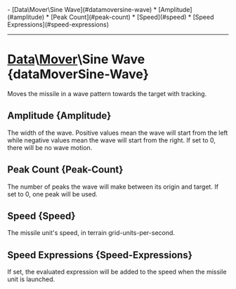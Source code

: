 <div id="toc" markdown="1">
- [Data\Mover\Sine Wave](#datamoversine-wave)
  * [Amplitude](#amplitude)
  * [Peak Count](#peak-count)
  * [Speed](#speed)
  * [Speed Expressions](#speed-expressions)

</div>

***

# [](dcei.engine.proto.Mover.sine_wave)**[Data](Data)\\[Mover](Data-Mover)\Sine Wave** {dataMoverSine-Wave}
Moves the missile in a wave pattern towards the target with tracking.

[](manual-wiki-start)

[](manual-wiki-end)

## [](dcei.engine.proto.SineWaveMover.amplitude)**Amplitude** {Amplitude}
The width of the wave. Positive values mean the wave will start from the left while negative values mean the wave will start from the right. If set to 0, there will be no wave motion.

[](manual-wiki-start)

[](manual-wiki-end)

## [](dcei.engine.proto.SineWaveMover.peak_count)**Peak Count** {Peak-Count}
The number of peaks the wave will make between its origin and target. If set to 0, one peak will be used.

[](manual-wiki-start)

[](manual-wiki-end)

## [](dcei.engine.proto.SineWaveMover.speed)**Speed** {Speed}
The missile unit's speed, in terrain grid-units-per-second.

[](manual-wiki-start)

[](manual-wiki-end)

## [](dcei.engine.proto.SineWaveMover.speed_expressions)**Speed Expressions** {Speed-Expressions}
If set, the evaluated expression will be added to the speed when the missile unit is launched.

[](manual-wiki-start)

[](manual-wiki-end)

